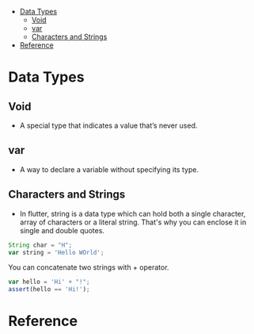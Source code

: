 - [Data Types](#data-types)
  - [Void](#void)
  - [var](#var)
  - [Characters and Strings](#characters-and-strings)
- [Reference](#reference)
# Data Types

## Void
- A special type that indicates a value that’s never used. 

## var
- A way to declare a variable without specifying its type.


## Characters and Strings

- In flutter, string is a data type which can hold both a single character, array of characters or a literal string. That's why you can enclose it in single and double quotes.


```js
String char = "H";
var string = 'Hello WOrld';
```

You can concatenate two strings with + operator.

```js
var hello = 'Hi' + "!";
assert(hello == 'Hi!');
```

# Reference
